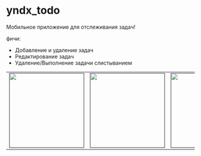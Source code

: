 # yndx_todo

Мобильное приложение для отслеживания задач!

фичи:
- Добавление и удаление задач
- Редактирование задач
- Удаление/Выполнение задачи слистыванием


<div style="text-align: center">
    <table>
        <tr>
            <td style="text-align: center">
                <a href="">
                    <img src="https://github.com/bersen3v/yet_another_todo_app/blob/4b06c8f932fdfa9a8af6bfe49ae5f0ecfe20f7b5/assets/readme_photos/2.png?raw=true" width="200"/>
                </a>
            </td>            
            <td style="text-align: center">
                <a href="">
                    <img src="https://github.com/bersen3v/yet_another_todo_app/blob/4b06c8f932fdfa9a8af6bfe49ae5f0ecfe20f7b5/assets/readme_photos/1.png?raw=true" width="200"/>
                </a>
            </td>
            <td style="text-align: center">
                <a href="">
                    <img src="https://raw.githubusercontent.com/bersen3v/yet_another_todo_app/0392cd093398f3d07a68a5ae35a5260980fccaf2/assets/readme_photos/3.png" width="200"/>
                </a>
            </td>
        </tr>
    </table>
</div>
